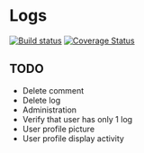 # Logs

[![Build status](https://ci.appveyor.com/api/projects/status/github/cwetanow/Logs?branch=master&svg=true)](https://ci.appveyor.com/project/cwetanow/Logs) [![Coverage Status](https://coveralls.io/repos/github/cwetanow/Logs/badge.svg?branch=master)](https://coveralls.io/github/cwetanow/Logs?branch=master)

## TODO
- Delete comment
- Delete log
- Administration
- Verify that user has only 1 log
- User profile picture
- User profile display activity
